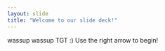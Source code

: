 ```yaml
---
layout: slide
title: "Welcome to our slide deck!"
---
```

wassup wassup TGT :)
Use the right arrow to begin!
